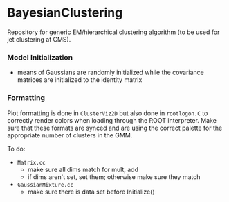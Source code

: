 # BayesianClustering
Repository for generic EM/hierarchical clustering algorithm (to be used for jet clustering at CMS).


### Model Initialization
- means of Gaussians are randomly initialized while the covariance matrices are initialized to the identity matrix

### Formatting
Plot formatting is done in `ClusterViz2D` but also done in `rootlogon.C` to correctly render colors when loading through the ROOT interpreter. Make sure that these formats are synced and are using the correct palette for the appropriate number of clusters in the GMM.

To do:
- `Matrix.cc`
	- make sure all dims match for mult, add
	- if dims aren't set, set them; otherwise make sure they match
- `GaussianMixture.cc`
	- make sure there is data set before Initialize()
